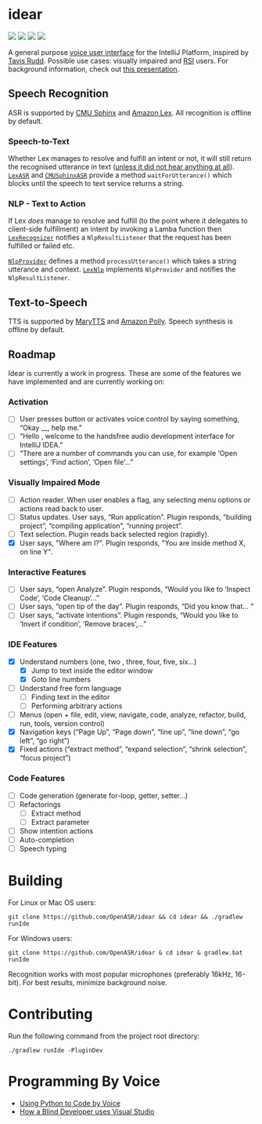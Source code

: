 # idear
[![][jetbrains-team-svg]][jetbrains-team-page]
[![][travis-status-svg]][travis-build-status]
[![][teamcity-status-svg]][teamcity-build-status]
[![][plugin-repo-svg]][plugin-repo-page]

A general purpose [voice user interface](https://en.wikipedia.org/wiki/Voice_user_interface) for the IntelliJ Platform, inspired by [Tavis Rudd](https://www.youtube.com/watch?v=8SkdfdXWYaI). Possible use cases: visually impaired and [RSI](https://en.wikipedia.org/wiki/Repetitive_strain_injury) users. For background information, check out [this presentation](https://speakerdeck.com/breandan/programming-java-by-voice).

## Speech Recognition

ASR is supported by [CMU Sphinx](https://github.com/cmusphinx/sphinx4/) and [Amazon Lex](https://aws.amazon.com/lex/). All recognition is offline by default.

### Speech-to-Text

Whether Lex manages to resolve and fulfill an intent or not, it will still return the recognised utterance in text ([unless it did not hear anything at all](https://github.com/OpenASR/idear/issues/40)).
[`LexASR`](https://github.com/OpenASR/idear/blob/master/src/main/java/org/openasr/idear/asr/awslex/LexASR.kt) and
[`CMUSphinxASR`](https://github.com/OpenASR/idear/blob/master/src/main/java/org/openasr/idear/asr/cmusphinx/CMUSphinxASR.kt)
provide a method `waitForUtterance()` which blocks until the speech to text service returns a string. 

### NLP - Text to Action

If Lex _does_ manage to resolve and fulfill (to the point where it delegates to client-side fulfillment) an intent by 
invoking a Lamba function then [`LexRecognizer`](https://github.com/OpenASR/idear/blob/master/src/main/java/org/openasr/idear/asr/awslex/LexRecogniser.kt)
notifies a `NlpResultListener` that the request has been fulfilled or failed etc.

[`NlpProvider`](https://github.com/OpenASR/idear/blob/master/src/main/java/org/openasr/idear/nlp/NlpProvider.kt)
defines a method `processUtterance()` which takes a string utterance and context. 
[`LexNlp`](https://github.com/OpenASR/idear/blob/master/src/main/java/org/openasr/idear/nlp/lex/LexNlp.kt)
implements `NlpProvider` and notifies the `NlpResultListener`. 

## Text-to-Speech

TTS is supported by [MaryTTS](https://github.com/marytts/marytts) and [Amazon Polly](https://aws.amazon.com/polly/). Speech synthesis is offline by default. 

## Roadmap

Idear is currently a work in progress. These are some of the features we have implemented and are currently working on:

### Activation

- [ ] User presses button or activates voice control by saying something, “Okay __, help me.”
- [ ] “Hello <system user>, welcome to the handsfree audio development interface for IntelliJ IDEA.”
- [ ] “There are a number of commands you can use, for example ‘Open settings’, ‘Find action’, ‘Open file’...”

### Visually Impaired Mode

- [ ] Action reader. When user enables a flag, any selecting menu options or actions read back to user. 
- [ ] Status updates. User says, “Run application”. Plugin responds, “building project”, “compiling application”, “running project”.
- [ ] Text selection. Plugin reads back selected region (rapidly).
- [X] User says, "Where am I?". Plugin responds, "You are inside method X, on line Y".

### Interactive Features

- [ ] User says, “open Analyze”. Plugin responds, “Would you like to ‘Inspect Code’, ‘Code Cleanup’...”
- [ ] User says, “open tip of the day”. Plugin responds, “Did you know that... <tip of the day contents>”
- [ ] User says, “activate intentions”. Plugin responds, “Would you like to ‘Invert if condition’, ‘Remove braces’,...”

### IDE Features

- [X] Understand numbers (one, two , three, four, five, six…)
  - [X] Jump to text inside the editor window
  - [X] Goto line numbers
- [ ] Understand free form language
  - [ ] Finding text in the editor
  - [ ] Performing arbitrary actions
- [ ] Menus (open + file, edit, view, navigate, code, analyze, refactor, build, run, tools, version control)
- [X] Navigation keys (“Page Up”, “Page down”, “line up”, “line down”, “go left”, “go right”)
- [X] Fixed actions (“extract method”, “expand selection”, “shrink selection”, “focus project”)
		
### Code Features

- [ ] Code generation (generate for-loop, getter, setter…)
- [ ] Refactorings
  - [ ] Extract method
  - [ ] Extract parameter
- [ ] Show intention actions
- [ ] Auto-completion
- [ ] Speech typing

# Building

For Linux or Mac OS users:

`git clone https://github.com/OpenASR/idear && cd idear && ./gradlew runIde`

For Windows users:

`git clone https://github.com/OpenASR/idear & cd idear & gradlew.bat runIde`

Recognition works with most popular microphones (preferably 16kHz, 16-bit). For best results, minimize background noise.

# Contributing

Run the following command from the project root directory:

`./gradlew runIde -PluginDev`

# Programming By Voice

- [Using Python to Code by Voice](https://www.youtube.com/watch?v=8SkdfdXWYaI)
- [How a Blind Developer uses Visual Studio](https://www.youtube.com/watch?v=iWXebEeGwn0)


<!-- Badges -->
[jetbrains-team-page]: https://confluence.jetbrains.com/display/ALL/JetBrains+on+GitHub
[jetbrains-team-svg]: http://jb.gg/badges/team-flat-square.svg
[travis-build-status]: https://travis-ci.com/OpenASR/idear
[travis-status-svg]: https://travis-ci.com/OpenASR/idear.svg?branch=master
[teamcity-build-status]: https://teamcity.jetbrains.com/viewType.html?buildTypeId=idear_buildplugin&guest=1
[teamcity-status-svg]: https://teamcity.jetbrains.com/app/rest/builds/buildType:idear_buildplugin/statusIcon.svg
[plugin-repo-page]: https://plugins.jetbrains.com/plugin/7910-idear
[plugin-repo-svg]: https://img.shields.io/jetbrains/plugin/v/7910-idear.svg
